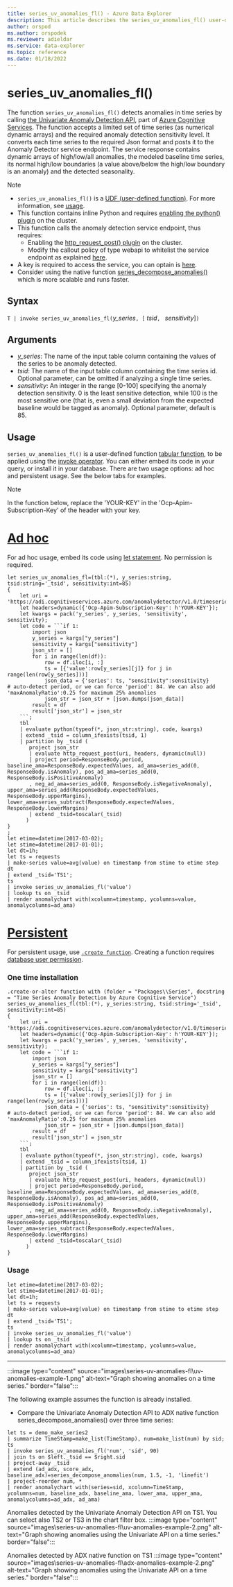```yaml
---
title: series_uv_anomalies_fl() - Azure Data Explorer
description: This article describes the series_uv_anomalies_fl() user-defined function in Azure Data Explorer.
author: orspod
ms.author: orspodek
ms.reviewer: adieldar
ms.service: data-explorer
ms.topic: reference
ms.date: 01/18/2022
---
```

# series_uv_anomalies_fl()

The function `series_uv_anomalies_fl()` detects anomalies in time series by calling [the Univariate Anomaly Detection API](https://docs.microsoft.com/en-us/azure/cognitive-services/anomaly-detector/overview), part of [Azure Cognitive Services](https://docs.microsoft.com/en-us/azure/cognitive-services/what-are-cognitive-services). The function accepts a limited set of time series (as numerical dynamic arrays) and the required anomaly detection sensitivity level. It converts each time series to the required Json format and posts it to the Anomaly Detector service endpoint. The service response contains dynamic arrays of high/low/all anomalies, the modeled baseline time series, its normal high/low boundaries (a value above/below the high/low boundary is an anomaly) and the detected seasonality.

> [!NOTE]
> * `series_uv_anomalies_fl()` is a [UDF (user-defined function)](../query/functions/user-defined-functions.md). For more information, see [usage](#usage).
> * This function contains inline Python and requires [enabling the python() plugin](../query/pythonplugin.md#enable-the-plugin) on the cluster.
> * This function calls the anomaly detection service endpoint, thus requires:
>    * Enabling the [http_request_post() plugin](https://kusto.azurewebsites.net/docs/kusto/query/httprequestplugin.html) on the cluster.
>    * Modify the callout policy of type webapi to whitelist the service endpoint as explained [here](https://kusto.azurewebsites.net/docs/kusto/management/calloutpolicy.html).
> * A key is required to access the service, you can optain is [here](https://ms.portal.azure.com/#create/Microsoft.CognitiveServicesAnomalyDetector).
> * Consider using the native function [series_decompose_anomalies()](../query/series-decompose-anomaliesfunction.md) which is more scalable and runs faster.

## Syntax

`T | invoke series_uv_anomalies_fl(`*y_series*`, [` *tsid*`, ` *sensitivity*]`)`
  
## Arguments

* *y_series*: The name of the input table column containing the values of the series to be anomaly detected.
* *tsid*: The name of the input table column containing the time series id. Optional parameter, can be omitted if analyzing a single time series.
* *sensitivity*: An integer in the range [0-100] specifying the anomaly detection sensitivity. 0 is the least sensitive detection, while 100 is the most sensitive one (that is, even a small deviation from the expected baseline would be tagged as anomaly). Optional parameter, default is 85.

## Usage

`series_uv_anomalies_fl()` is a user-defined function [tabular function](../query/functions/user-defined-functions.md#tabular-function), to be applied using the [invoke operator](../query/invokeoperator.md). You can either embed its code in your query, or install it in your database. There are two usage options: ad hoc and persistent usage. See the below tabs for examples.

> [!NOTE]
> In the function below, replace the 'YOUR-KEY' in the 'Ocp-Apim-Subscription-Key' of the header with your key.

# [Ad hoc](#tab/adhoc)

For ad hoc usage, embed its code using [let statement](../query/letstatement.md). No permission is required.

<!-- csl: https://help.kusto.windows.net/Samples -->
~~~kusto
let series_uv_anomalies_fl=(tbl:(*), y_series:string, tsid:string='_tsid', sensitivity:int=85)
{
    let uri = 'https://adi.cognitiveservices.azure.com/anomalydetector/v1.0/timeseries/entire/detect';
    let headers=dynamic({'Ocp-Apim-Subscription-Key': h'YOUR-KEY'});
    let kwargs = pack('y_series', y_series, 'sensitivity', sensitivity);
    let code = ```if 1:
        import json
        y_series = kargs["y_series"]
        sensitivity = kargs["sensitivity"]
        json_str = []
        for i in range(len(df)):
            row = df.iloc[i, :]
            ts = [{'value':row[y_series][j]} for j in range(len(row[y_series]))]
            json_data = {'series': ts, "sensitivity":sensitivity}     # auto-detect period, or we can force 'period': 84. We can also add 'maxAnomalyRatio':0.25 for maximum 25% anomalies
            json_str = json_str + [json.dumps(json_data)]
        result = df
        result['json_str'] = json_str
    ```;
    tbl
    | evaluate python(typeof(*, json_str:string), code, kwargs)
    | extend _tsid = column_ifexists(tsid, 1)
    | partition by _tsid (
       project json_str
       | evaluate http_request_post(uri, headers, dynamic(null))
       | project period=ResponseBody.period, baseline_ama=ResponseBody.expectedValues, ad_ama=series_add(0, ResponseBody.isAnomaly), pos_ad_ama=series_add(0, ResponseBody.isPositiveAnomaly)
       , neg_ad_ama=series_add(0, ResponseBody.isNegativeAnomaly), upper_ama=series_add(ResponseBody.expectedValues, ResponseBody.upperMargins), lower_ama=series_subtract(ResponseBody.expectedValues, ResponseBody.lowerMargins)
       | extend _tsid=toscalar(_tsid)
      )
}
;
let etime=datetime(2017-03-02);
let stime=datetime(2017-01-01);
let dt=1h;
let ts = requests
| make-series value=avg(value) on timestamp from stime to etime step dt
| extend _tsid='TS1';
ts
| invoke series_uv_anomalies_fl('value')
| lookup ts on _tsid
| render anomalychart with(xcolumn=timestamp, ycolumns=value, anomalycolumns=ad_ama)
~~~

# [Persistent](#tab/persistent)

For persistent usage, use [`.create function`](../management/create-function.md).  Creating a function requires [database user permission](../management/access-control/role-based-authorization.md).

### One time installation

<!-- csl: https://help.kusto.windows.net/Samples -->
~~~kusto
.create-or-alter function with (folder = "Packages\\Series", docstring = "Time Series Anomaly Detection by Azure Cognitive Service")
series_uv_anomalies_fl(tbl:(*), y_series:string, tsid:string='_tsid', sensitivity:int=85)
{
    let uri = 'https://adi.cognitiveservices.azure.com/anomalydetector/v1.0/timeseries/entire/detect';
    let headers=dynamic({'Ocp-Apim-Subscription-Key': h'YOUR-KEY'});
    let kwargs = pack('y_series', y_series, 'sensitivity', sensitivity);
    let code = ```if 1:
        import json
        y_series = kargs["y_series"]
        sensitivity = kargs["sensitivity"]
        json_str = []
        for i in range(len(df)):
            row = df.iloc[i, :]
            ts = [{'value':row[y_series][j]} for j in range(len(row[y_series]))]
            json_data = {'series': ts, "sensitivity":sensitivity}     # auto-detect period, or we can force 'period': 84. We can also add 'maxAnomalyRatio':0.25 for maximum 25% anomalies
            json_str = json_str + [json.dumps(json_data)]
        result = df
        result['json_str'] = json_str
    ```;
    tbl
    | evaluate python(typeof(*, json_str:string), code, kwargs)
    | extend _tsid = column_ifexists(tsid, 1)
    | partition by _tsid (
       project json_str
       | evaluate http_request_post(uri, headers, dynamic(null))
       | project period=ResponseBody.period, baseline_ama=ResponseBody.expectedValues, ad_ama=series_add(0, ResponseBody.isAnomaly), pos_ad_ama=series_add(0, ResponseBody.isPositiveAnomaly)
       , neg_ad_ama=series_add(0, ResponseBody.isNegativeAnomaly), upper_ama=series_add(ResponseBody.expectedValues, ResponseBody.upperMargins), lower_ama=series_subtract(ResponseBody.expectedValues, ResponseBody.lowerMargins)
       | extend _tsid=toscalar(_tsid)
      )
}
~~~

### Usage

<!-- csl: https://help.kusto.windows.net/Samples -->
~~~kusto
let etime=datetime(2017-03-02);
let stime=datetime(2017-01-01);
let dt=1h;
let ts = requests
| make-series value=avg(value) on timestamp from stime to etime step dt
| extend _tsid='TS1';
ts
| invoke series_uv_anomalies_fl('value')
| lookup ts on _tsid
| render anomalychart with(xcolumn=timestamp, ycolumns=value, anomalycolumns=ad_ama)
~~~

---

:::image type="content" source="images\series-uv-anomalies-fl\uv-anomalies-example-1.png" alt-text="Graph showing anomalies on a time series." border="false":::

The following example assumes the function is already installed.

* Compare the Univariate Anomaly Detection API to ADX native function series_decompose_anomalies() over three time series:

    
<!-- csl: https://help.kusto.windows.net/Samples -->
~~~kusto
let ts = demo_make_series2
| summarize TimeStamp=make_list(TimeStamp), num=make_list(num) by sid;
ts
| invoke series_uv_anomalies_fl('num', 'sid', 90)
| join ts on $left._tsid == $right.sid
| project-away _tsid
| extend (ad_adx, score_adx, baseline_adx)=series_decompose_anomalies(num, 1.5, -1, 'linefit')
| project-reorder num, *
| render anomalychart with(series=sid, xcolumn=TimeStamp, ycolumns=num, baseline_adx, baseline_ama, lower_ama, upper_ama, anomalycolumns=ad_adx, ad_ama)
~~~
    
Anomalies detected by the Univariate Anomaly Detection API on TS1. You can select also TS2 or TS3 in the chart filter box.
:::image type="content" source="images\series-uv-anomalies-fl\uv-anomalies-example-2.png" alt-text="Graph showing anomalies using the Univariate API on a time series." border="false":::

Anomalies detected by ADX native function on TS1
:::image type="content" source="images\series-uv-anomalies-fl\adx-anomalies-example-2.png" alt-text="Graph showing anomalies using the Univariate API on a time series." border="false":::

